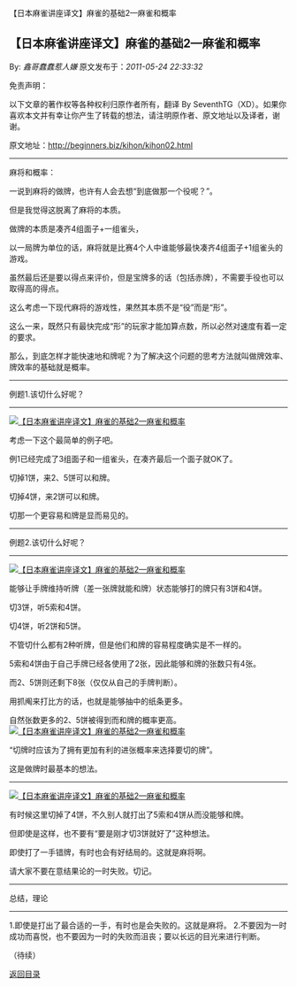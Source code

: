 【日本麻雀讲座译文】麻雀的基础2—麻雀和概率
## 【日本麻雀讲座译文】麻雀的基础2—麻雀和概率

By: *鑫哥蠢蠢惹人嫌* 原文发布于：*2011-05-24 22:33:32*

免责声明：

以下文章的著作权等各种权利归原作者所有，翻译 By
SeventhTG（XD）。如果你喜欢本文并有幸让你产生了转载的想法，请注明原作者、原文地址以及译者，谢谢。

原文地址：http://beginners.biz/kihon/kihon02.html

------------------------------------------------------------------------------------

麻将和概率：

一说到麻将的做牌，也许有人会去想“到底做那一个役呢？”。

但是我觉得这脱离了麻将的本质。

做牌的本质是凑齐4组面子+一组雀头，

以一局牌为单位的话，麻将就是比赛4个人中谁能够最快凑齐4组面子+1组雀头的游戏。

虽然最后还是要以得点来评价，但是宝牌多的话（包括赤牌），不需要手役也可以取得高的得点。

这么考虑一下现代麻将的游戏性，果然其本质不是“役”而是“形”。

这么一来，既然只有最快完成“形”的玩家才能加算点数，所以必然对速度有着一定的要求。

那么，到底怎样才能快速地和牌呢？为了解决这个问题的思考方法就叫做牌效率、牌效率的基础就是概率。

------------------------------------------------------------------------------------

例题1.该切什么好呢？

------------------------------------------------------------------------------------

[![【日本麻雀讲座译文】麻雀的基础2&mdash;麻雀和概率](http://s15.sinaimg.cn/middle/7f78b76fxa406cec671ae&amp;690)](http://photo.blog.sina.com.cn/showpic.html#blogid=7f78b76f0100rnnb&url=http://s15.sinaimg.cn/orignal/7f78b76fxa406cec671ae)

考虑一下这个最简单的例子吧。

例1已经完成了3组面子和一组雀头，在凑齐最后一个面子就OK了。

切掉1饼，来2、5饼可以和牌。

切掉4饼，来2饼可以和牌。

切那一个更容易和牌是显而易见的。

------------------------------------------------------------------------------------

例题2.该切什么好呢？

------------------------------------------------------------------------------------

[![【日本麻雀讲座译文】麻雀的基础2&mdash;麻雀和概率](http://s3.sinaimg.cn/middle/7f78b76fxa406d88cb8a2&amp;690)](http://photo.blog.sina.com.cn/showpic.html#blogid=7f78b76f0100rnnb&url=http://s3.sinaimg.cn/orignal/7f78b76fxa406d88cb8a2)

能够让手牌维持听牌（差一张牌就能和牌）状态能够打的牌只有3饼和4饼。

切3饼，听5索和4饼。

切4饼，听2饼和5饼。

不管切什么都有2种听牌，但是他们和牌的容易程度确实是不一样的。

5索和4饼由于自己手牌已经各使用了2张，因此能够和牌的张数只有4张。

而2、5饼则还剩下8张（仅仅从自己的手牌判断）。

用抓阄来打比方的话，也就是能够抽中的纸条更多。

自然张数更多的2、5饼被得到而和牌的概率更高。
[![【日本麻雀讲座译文】麻雀的基础2&mdash;麻雀和概率](http://s14.sinaimg.cn/middle/7f78b76fxa406ff11840d&amp;690)](http://photo.blog.sina.com.cn/showpic.html#blogid=7f78b76f0100rnnb&url=http://s14.sinaimg.cn/orignal/7f78b76fxa406ff11840d)

“切牌时应该为了拥有更加有利的进张概率来选择要切的牌”。

这是做牌时最基本的想法。

------------------------------------------------------------------------------------
[![【日本麻雀讲座译文】麻雀的基础2&mdash;麻雀和概率](http://s14.sinaimg.cn/middle/7f78b76fxa4070c42a62d&amp;690)](http://photo.blog.sina.com.cn/showpic.html#blogid=7f78b76f0100rnnb&url=http://s14.sinaimg.cn/orignal/7f78b76fxa4070c42a62d)

有时候这里切掉了4饼，不久别人就打出了5索和4饼从而没能够和牌。

但即使是这样，也不要有“要是刚才切3饼就好了”这种想法。

即使打了一手错牌，有时也会有好结局的。这就是麻将啊。

请大家不要在意结果论的一时失败。切记。

------------------------------------------------------------------------------------

总结，理论

------------------------------------------------------------------------------------
1.即使是打出了最合适的一手，有时也是会失败的。这就是麻将。
2.不要因为一时成功而喜悦，也不要因为一时的失败而沮丧；要以长远的目光来进行判断。

（待续）

[返回目录](index.html)
